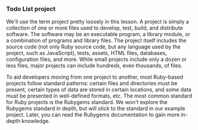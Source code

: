 ### Todo List project

We'll use the term project pretty loosely in this lesson. A project is simply a collection of one or more files used to develop, test, build, and distribute software. The software may be an executable program, a library module, or a combination of programs and library files. The project itself includes the source code (not only Ruby source code, but any language used by the project, such as JavaScript), tests, assets, HTML files, databases, configuration files, and more. While small projects include only a dozen or less files, major projects can include hundreds, even thousands, of files.

To aid developers moving from one project to another, most Ruby-based projects follow standard patterns: certain files and directories must be present, certain types of data are stored in certain locations, and some data must be presented in well-defined formats, etc. The most common standard for Ruby projects is the Rubygems standard. We won't explore the Rubygems standard in depth, but will stick to the standard in our example project. Later, you can read the Rubygems documentation to gain more in-depth knowledge.
